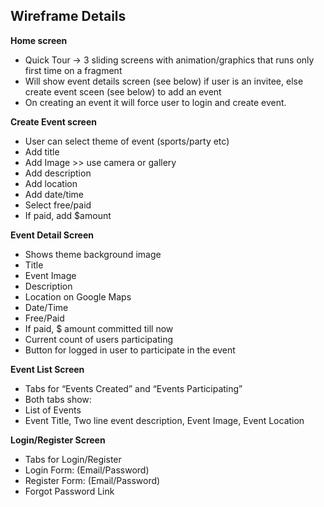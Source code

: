 ## Wireframe Details


**Home screen**

- Quick Tour -> 3 sliding screens with animation/graphics that runs only first time on a fragment
- Will show event details screen (see below) if user is an invitee, else create event sceen (see below) to add an event
- On creating an event it will force user to login and create event.

**Create Event screen**

- User can select theme of event (sports/party etc)
- Add title
- Add Image >> use camera or gallery
- Add description
- Add location
- Add date/time
- Select free/paid
- If paid, add $amount

**Event Detail Screen**

- Shows theme background image 
- Title
- Event Image
- Description
- Location on Google Maps
- Date/Time
- Free/Paid
- If paid, $ amount committed till now
- Current count of users participating
- Button for logged in user to participate in the event

**Event List Screen**

- Tabs for “Events Created” and “Events Participating”
- Both tabs show:
 - List of Events
 - Event Title, Two line event description, Event Image, Event Location

**Login/Register Screen**

- Tabs for Login/Register
 - Login Form: (Email/Password)
 - Register Form: (Email/Password)
 - Forgot Password Link
